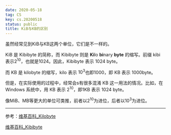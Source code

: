 ```yaml
---
date: 2020-05-18
tag: CS
key: cs.20200518
status: public
title: KiB与KB的区别
---
```


虽然经常见到KiB与KB这两个单位，它们是不一样的。

KiB 是 Kibibyte 的简称，而 Kibibyte 则是 **Ki**lo **bi**nary **byte** 的缩写。前缀 kibi 表示$2^{10}$，也就是1024。因此，Kibibyte 表示 1024 byte。

而 KB 是 kilobyte 的缩写，kilo 表示 $10^3$也即1000，即 KB 表示 1000byte。

但是，在实际使用的过程中，经常会s有很多混淆 KB 这一用法的情况。比如，在 Windows 系统中，用 KB 表示 $2^{10}$，即1KB 表示 1024 byte。

像MiB、MB等更大的单位可类推，前者以$2^{10}$为进位，后者以$10^3$为进位。

-----

参考：[维基百科_Kilobyte](https://en.wikipedia.org/wiki/Kilobyte)

[维基百科_Kibibyte](https://en.wikipedia.org/wiki/Kibibyte)

